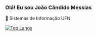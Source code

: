 ### Olá! Eu sou João Cândido Messias


📝 Sistemas de Informação UFN


[![Top Langs](https://github-readme-stats.vercel.app/api/top-langs/?username=Joao-candido-messias&layout=compact)](https://github.com/anuraghazra/github-readme-stats)

